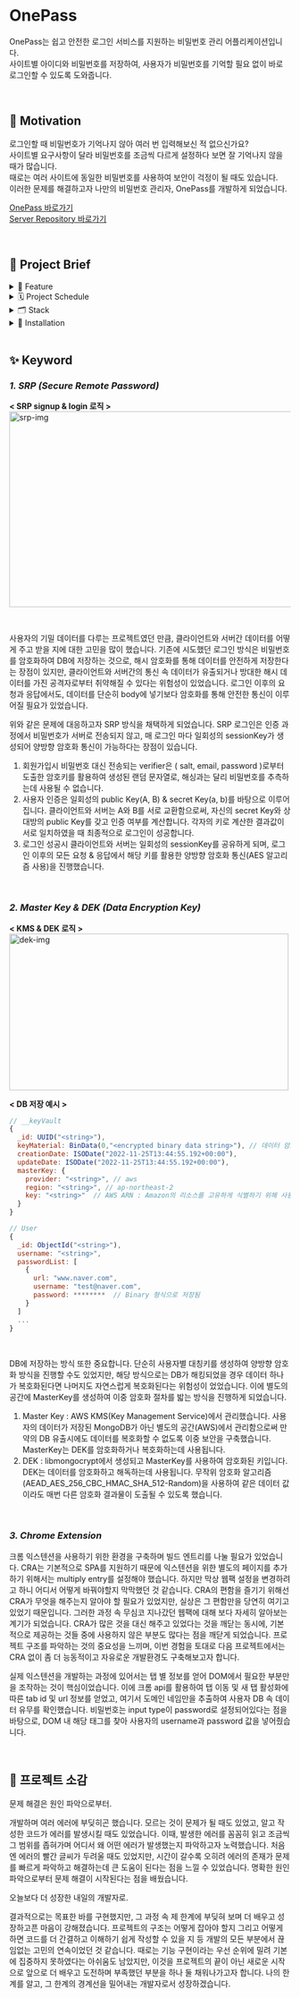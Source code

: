 # OnePass

OnePass는 쉽고 안전한 로그인 서비스를 지원하는 비밀번호 관리 어플리케이션입니다.<br />
사이트별 아이디와 비밀번호를 저장하여, 사용자가 비밀번호를 기억할 필요 없이 바로 로그인할 수 있도록 도와줍니다.

<br />

## 🚀 **Motivation**

로그인할 때 비밀번호가 기억나지 않아 여러 번 입력해보신 적 없으신가요?<br />
사이트별 요구사항이 달라 비밀번호를 조금씩 다르게 설정하다 보면 잘 기억나지 않을 때가 많습니다.<br />
때로는 여러 사이트에 동일한 비밀번호를 사용하여 보안이 걱정이 될 때도 있습니다.<br />
이러한 문제를 해결하고자 나만의 비밀번호 관리자, OnePass를 개발하게 되었습니다.

[OnePass 바로가기](https://www.one-pass.co)<br />
[Server Repository 바로가기](https://github.com/eunhye210/onepass-server)<br />

<br />

## 📑 **Project Brief**

<details>
  <summary>🌈 Feature</summary>
  <table style="font-size: 13px; text-align: center">
    <tr>
      <th><img src="https://user-images.githubusercontent.com/109640924/204111595-f5317d54-2b13-4bec-8667-45d20fa1d700.gif" width="300" height="200" ></th>
      <th><img src="https://user-images.githubusercontent.com/109640924/204111050-92dfce75-0c89-4f38-9db5-7aaffb21704f.gif" width="300" height="200" ></th>
    </tr>
    <tr>
      <th>1. 회원가입시 사용자를 확인할 수 있는 Confirmation Code를 전송합니다.</th>
      <th>2. 비밀번호를 까먹었을 경우, 가입한 이메일에 OneTimePassword를 전송합니다.</th>
    </tr>
    <tr>
      <th><img src="https://user-images.githubusercontent.com/109640924/204111525-1e3fe46a-9cf7-4730-b836-733c6c880e66.gif" width="300" height="200" ></th>
      <th><img src="https://user-images.githubusercontent.com/109640924/204111480-d71e23ea-d32c-4796-8505-fdf2bb0418c1.gif" width="300" height="200" ></th>
    </tr>
    <tr>
      <th>3. 비밀번호는 직접 입력하거나, 파일 불러오기를 통해 추가할 수 있습니다.</th>
      <th>4. 등록한 비밀번호는 수정하거나 삭제할 수 있습니다.</th>
    </tr>
    <tr>
      <th><img src="https://user-images.githubusercontent.com/109640924/204111466-0abd0033-863c-425c-b2f8-0a715062f621.gif" width="300" height="200" ></th>
      <th><img src="https://user-images.githubusercontent.com/109640924/204112292-dc227264-0962-4869-a971-834201cac26a.gif" width="300" height="200" ></th>
    </tr>
    <tr>
      <th>5. 비밀번호 생성 타입 및 세션 만료 시간을 설정할 수 있습니다.</th>
      <th>6. 마스터 비밀번호를 변경할 수 있고, 탈퇴 시에는 저장한 모든 DB가 삭제됩니다.</th>
    </tr>
    <tr>
      <th><img src="https://user-images.githubusercontent.com/109640924/204112542-c2a92f66-0c14-4144-9ab0-8ec66387ce91.gif" width="300" height="200" ></th>
      <th><img src="https://user-images.githubusercontent.com/109640924/204112288-7421c9b4-1a2c-49d9-bbbe-0377c5d24883.gif" width="300" height="200" ></th>
    </tr>
    <tr>
      <th>7. 등록된 정보가 있는 경우, 해당 username과 password를 바로 입력할 수 있습니다.</th>
      <th>8. 등록된 정보가 없는 경우, 사용자 옵션에 맞는 랜덤한 비밀번호를 생성해 줍니다.</th>
    </tr>
  </table>
</details>

<details>
  <summary>🗓 Project Schedule</summary>
  <table width="600px">
    <tr>
      <th>1주차 ( 22.11.07 ~ 22.11.13 )</th>
    </tr>
    <tr>
      <td>아이디어 확정, <a href="https://amenable-archeology-222.notion.site/DB-Schema-b38fc4354a684c37b09bcc4b047e8966">DB schema 설계</a>, <a href="https://amenable-archeology-222.notion.site/70af707279bc4063b9d7aefd60f71ec5?v=1a58fb648be04bd6b7f34d734ecfc1da">API 명세서 작성</a>, PoC 진행</td>
    </tr>
    <tr>
     <th>2주차 ( 22.11.14 ~ 22.11.20 )</th>
    </tr>
    <tr>
      <td>메인 기능 작업, Frontend / Backend 개발</td>
    </tr>
    <tr>
      <th>3주차 ( 22.11.21 ~ 22.11.27 )</th>
    </tr>
    <tr>
      <td>메인 기능 업그레이드, 배포(Netlify, AWS Elastic Beanstalk)</td>
    </tr>
  </table>
</details>

<details>
  <summary>🗂 Stack</summary>
  <table width="600px">
    <tr>
      <th colspan="2">Frontend</th>
      <th colspan="2">Backend</th>
    </tr>
    <tr>
      <td>React</td>
      <td>v 18.2.0</td>
      <td>Node.js</td>
      <td>v 14.17.0</td>
    </tr>
    <tr>
      <td>React-router-dom</td>
      <td>v 6.4.3</td>
      <td>Express</td>
      <td>v 4.16.1</td>
    </tr>
    <tr>
      <td>React-redux</td>
      <td>v 8.0.5</td>
      <td>MongoDB</td>
      <td>v 3.6.3</td>
    </tr>
    <tr>
      <td>thinbus-srp</td>
      <td>v 1.8.0</td>
      <td>thinbus-srp</td>
      <td>v 1.8.0</td>
    </tr>
    <tr>
      <td></td>
      <td></td>
      <td>mongodb-client-encryption</td>
      <td>v 1.2.1</td>
    </tr>
  </table>
</details>

<details>
  <summary>🔧 Installation</summary>
  <table style="font-size: 12px">
    <tr>
      <th>Frontend</th>
      <th>Backend</th>
    </tr>
    <tr>
      <th>1. 클라이언트 레포지토리를 클론받습니다.</th>
      <th>1. 서버 레포지토리를 클론받습니다.</th>
    </tr>
    <tr>
      <th>git clone https://github.com/eunhye210/onepass-client.git</th>
      <th>git clone https://github.com/eunhye210/onepass-server.git</th>
    </tr>
    <tr>
      <th>2. 다음과 같이 환경변수를 설정합니다.</th>
      <th>2. 다음과 같이 환경변수를 설정합니다.</th>
    </tr>
    <tr>
      <th>REACT_APP_SERVER_URL=&#60;YOUR_SERVER_URL&#62;</th>
      <th>PORT=&#60;YOUR_PORT_NUMBER&#62;<br/>
          MONGOOSE_URL=&#60;YOUR_MONGOOSE_URL&#62;<br/>
          MAILJET_APIKEY_PUBLIC=&#60;YOUR_MAILJET_PUBLIC_APIKEY&#62;<br/>
          MAILJET_APIKEY_SECRET=&#60;YOUR_MAILJET_SECRET_APIKEY&#62;<br/>
          AWS_ACCESS_KEY_ID=&#60;YOUR_AWS_ACCESS_KEY_ID&#62;<br/>
          AWS_SECRET_ACCESS_KEY=&#60;YOUR_AWS_SECRET_ACCESS_KEY&#62;<br/>
          AWS_KEY_ARN=&#60;YOUR_AWS_KEY_ARN&#62;<br/>
          AWS_KEY_REGION=&#60;YOUR_AWS_KEY_REGION&#62;</th>
    </tr>
    <tr>
      <th>3. 터미널에서 아래 명령어를 실행합니다. </th>
      <th>3. 터미널에서 아래 명령어를 실행합니다. </th>
    </tr>
    <tr>
      <th>npm install<br />
          npm start</th>
      <th>npm install<br />
          npm start</th>
    </tr>
  </table>
</details>

<br />

## ✨ **Keyword**

### **_1. SRP (Secure Remote Password)_**

**< SRP signup & login 로직 >** <br />
<img src="https://user-images.githubusercontent.com/109640924/204110617-2d5ae0fe-daef-449d-afd1-d91e987149a0.svg" alt="srp-img" width="520px" height="350px" >

<br />

사용자의 기밀 데이터를 다루는 프로젝트였던 만큼, 클라이언트와 서버간 데이터를 어떻게 주고 받을 지에 대한 고민을 많이 했습니다. 기존에 시도했던 로그인 방식은 비밀번호를 암호화하여 DB에 저장하는 것으로, 해시 암호화를 통해 데이터를 안전하게 저장한다는 장점이 있지만, 클라이언트와 서버간의 통신 속 데이터가 유출되거나 방대한 해시 데이터를 가진 공격자로부터 취약해질 수 있다는 위험성이 있었습니다. 로그인 이후의 요청과 응답에서도, 데이터를 단순히 body에 넣기보다 암호화를 통해 안전한 통신이 이루어질 필요가 있었습니다.

위와 같은 문제에 대응하고자 SRP 방식을 채택하게 되었습니다. SRP 로그인은 인증 과정에서 비밀번호가 서버로 전송되지 않고, 매 로그인 마다 일회성의 sessionKey가 생성되어 양방향 암호화 통신이 가능하다는 장점이 있습니다.

1. 회원가입시 비밀번호 대신 전송되는 verifier은 ( salt, email, password )로부터 도출한 암호키를 활용하여 생성된 랜덤 문자열로, 해싱과는 달리 비밀번호를 추측하는데 사용될 수 없습니다.
2. 사용자 인증은 일회성의 public Key(A, B) & secret Key(a, b)를 바탕으로 이루어집니다. 클라이언트와 서버는 A와 B를 서로 교환함으로써, 자신의 secret Key와 상대방의 public Key를 갖고 인증 여부를 계산합니다. 각자의 키로 계산한 결과값이 서로 일치하였을 때 최종적으로 로그인이 성공합니다.
3. 로그인 성공시 클라이언트와 서버는 일회성의 sessionKey를 공유하게 되며, 로그인 이후의 모든 요청 & 응답에서 해당 키를 활용한 양방향 암호화 통신(AES 알고리즘 사용)을 진행했습니다.

<br />

### **_2. Master Key & DEK (Data Encryption Key)_**

**< KMS & DEK 로직 >** <br />
<img src="https://user-images.githubusercontent.com/109640924/204110696-e403aeb9-6593-45c4-b666-4125524f7cd0.svg" alt="dek-img" width="500px" height="280px" >
<br />

**< DB 저장 예시 >** <br />

```javascript
// __keyVault
{
  _id: UUID("<string>"),
  keyMaterial: BinData(0,"<encrypted binary data string>"), // 데이터 암호화, 복호화에 사용
  creationDate: ISODate("2022-11-25T13:44:55.192+00:00"),
  updateDate: ISODate("2022-11-25T13:44:55.192+00:00"),
  masterKey: {
    provider: "<string>", // aws
    region: "<string>", // ap-northeast-2
    key: "<string>"  // AWS ARN : Amazon의 리소스를 고유하게 식별하기 위해 사용
  }
}

// User
{
  _id: ObjectId("<string>"),
  username: "<string>",
  passwordList: [
    {
      url: "www.naver.com",
      username: "test@naver.com",
      password: ********  // Binary 형식으로 저장됨
    }
  ]
  ...
}
```

<br />

DB에 저장하는 방식 또한 중요합니다. 단순히 사용자별 대칭키를 생성하여 양방향 암호화 방식을 진행할 수도 있었지만, 해당 방식으로는 DB가 해킹되었을 경우 데이터 하나가 복호화된다면 나머지도 자연스럽게 복호화된다는 위험성이 었었습니다. 이에 별도의 공간에 MasterKey를 생성하여 이중 암호화 절차를 밟는 방식을 진행하게 되었습니다.

1. Master Key : AWS KMS(Key Management Service)에서 관리했습니다. 사용자의 데이터가 저장된 MongoDB가 아닌 별도의 공간(AWS)에서 관리함으로써 만약의 DB 유출시에도 데이터를 복호화할 수 없도록 이중 보안을 구축했습니다. MasterKey는 DEK를 암호화하거나 복호화하는데 사용됩니다.
2. DEK : libmongocrypt에서 생성되고 MasterKey를 사용하여 암호화된 키입니다. DEK는 데이터를 암호화하고 해독하는데 사용됩니다. 무작위 암호화 알고리즘(AEAD_AES_256_CBC_HMAC_SHA_512-Random)을 사용하여 같은 데이터 값이라도 매번 다른 암호화 결과물이 도출될 수 있도록 했습니다.

<br />

### **_3. Chrome Extension_**

크롬 익스텐션을 사용하기 위한 환경을 구축하며 빌드 엔트리를 나눌 필요가 있었습니다. CRA는 기본적으로 SPA를 지원하기 때문에 익스텐션을 위한 별도의 페이지를 추가하기 위해서는 multiply entry를 설정해야 했습니다. 하지만 막상 웹팩 설정을 변경하려고 하니 어디서 어떻게 바꿔야할지 막막했던 것 같습니다. CRA의 편함을 즐기기 위해선 CRA가 무엇을 해주는지 알아야 할 필요가 있었지만, 실상은 그 편함만을 당연히 여기고 있었기 때문입니다. 그러한 과정 속 무심코 지나갔던 웹팩에 대해 보다 자세히 알아보는 계기가 되었습니다. CRA가 많은 것을 대신 해주고 있었다는 것을 깨닫는 동시에, 기본적으로 제공하는 것들 중에 사용하지 않은 부분도 많다는 점을 깨닫게 되었습니다. 프로젝트 구조를 파악하는 것의 중요성을 느끼며, 이번 경험을 토대로 다음 프로젝트에서는 CRA 없이 좀 더 능동적이고 자유로운 개발환경도 구축해보고자 합니다.

실제 익스텐션을 개발하는 과정에 있어서는 탭 별 정보를 얻어 DOM에서 필요한 부분만을 조작하는 것이 핵심이었습니다. 이에 크롬 api를 활용하여 탭 이동 및 새 탭 활성화에 따른 tab id 및 url 정보를 얻었고, 여기서 도메인 네임만을 추출하여 사용자 DB 속 데이터 유무를 확인했습니다. 비밀번호는 input type이 password로 설정되어있다는 점을 바탕으로, DOM 내 해당 태그를 찾아 사용자의 username과 password 값을 넣어줬습니다.

<br />

## **📌 프로젝트 소감**

문제 해결은 원인 파악으로부터.

개발하며 여러 에러에 부딪히곤 했습니다. 모르는 것이 문제가 될 때도 있었고, 알고 작성한 코드가 에러를 발생시킬 때도 있었습니다. 이때, 발생한 에러를 꼼꼼히 읽고 조금씩 그 범위를 좁혀가며 어디서 왜 어떤 에러가 발생했는지 파악하고자 노력했습니다. 처음엔 에러의 빨간 글씨가 두려울 때도 있었지만, 시간이 갈수록 오히려 에러의 존재가 문제를 빠르게 파악하고 해결하는데 큰 도움이 된다는 점을 느낄 수 있었습니다. 명확한 원인 파악으로부터 문제 해결이 시작된다는 점을 배웠습니다.

오늘보다 더 성장한 내일의 개발자로.

결과적으로는 목표한 바를 구현했지만, 그 과정 속 제 한계에 부딪혀 보며 더 배우고 성장하고픈 마음이 강해졌습니다. 프로젝트의 구조는 어떻게 잡아야 할지 그리고 어떻게 하면 코드를 더 간결하고 이해하기 쉽게 작성할 수 있을 지 등 개발의 모든 부분에서 끊임없는 고민의 연속이었던 것 같습니다. 때로는 기능 구현이라는 우선 순위에 밀려 기본에 집중하지 못하였다는 아쉬움도 남았지만, 이것을 프로젝트의 끝이 아닌 새로운 시작으로 앞으로 더 배우고 도전하며 부족했던 부분을 하나 둘 채워나가고자 합니다. 나의 한계를 알고, 그 한계의 경계선을 밀어내는 개발자로서 성장하겠습니다.
